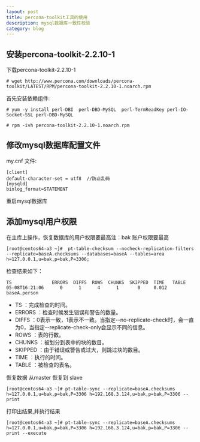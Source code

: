 ```yaml
---
layout: post
title: percona-toolkit工具的使用
description: mysql数据库一致性校验
category: blog
---
```


## 安装percona-toolkit-2.2.10-1

下载percona-toolkit-2.2.10-1

    # wget http://www.percona.com/downloads/percona-toolkit/LATEST/RPM/percona-toolkit-2.2.10-1.noarch.rpm

首先安装依赖组件:

    # yum -y install perl-DBI  perl-DBD-MySQL  perl-TermReadKey perl-IO-Socket-SSL perl-DBD-MySQL

    # rpm -ivh percona-toolkit-2.2.10-1.noarch.rpm

## 修改mysql数据库配置文件

my.cnf 文件:

    [client]
    default-character-set = utf8  //防止乱码
    [mysqld]
    binlog_format=STATEMENT
重启mysql数据库

## 添加mysql用户权限

在主库上操作，恢复数据库的用户权限要最高注：bak 账户权限要最高

    [root@centos64-a3 ~]#  pt-table-checksum --nocheck-replication-filters --replicate=baseA.checksums --databases=baseA --tables=area h=127.0.0.1,u=bak,p=bak,P=3306;

 检查结果如下：

    TS               ERRORS  DIFFS  ROWS  CHUNKS  SKIPPED  TIME   TABLE
    05-08T16:21:06      0      1      4      1       0     0.012  baseA.person

* TS            ：完成检查的时间。
* ERRORS        ：检查时候发生错误和警告的数量。
* DIFFS         ：0表示一致，1表示不一致。当指定--no-replicate-check时，会一直为0，当指定--replicate-check-only会显示不同的信息。
* ROWS          ：表的行数。
* CHUNKS        ：被划分到表中的块的数目。
* SKIPPED       ：由于错误或警告或过大，则跳过块的数目。
* TIME          ：执行的时间。
* TABLE         ：被检查的表名。

恢复数据 从master 恢复到 slave
    
    [root@centos64-a3 ~]# pt-table-sync --replicate=baseA.checksums h=127.0.0.1,u=bak,p=bak,P=3306 h=192.168.3.124,u=bak,p=bak,P=3306 --print 

打印出结果,并执行结果
    
    [root@centos64-a3 ~]# pt-table-sync --replicate=baseA.checksums h=127.0.0.1,u=bak,p=bak,P=3306 h=192.168.3.124,u=bak,p=bak,P=3306 --print --execute  

